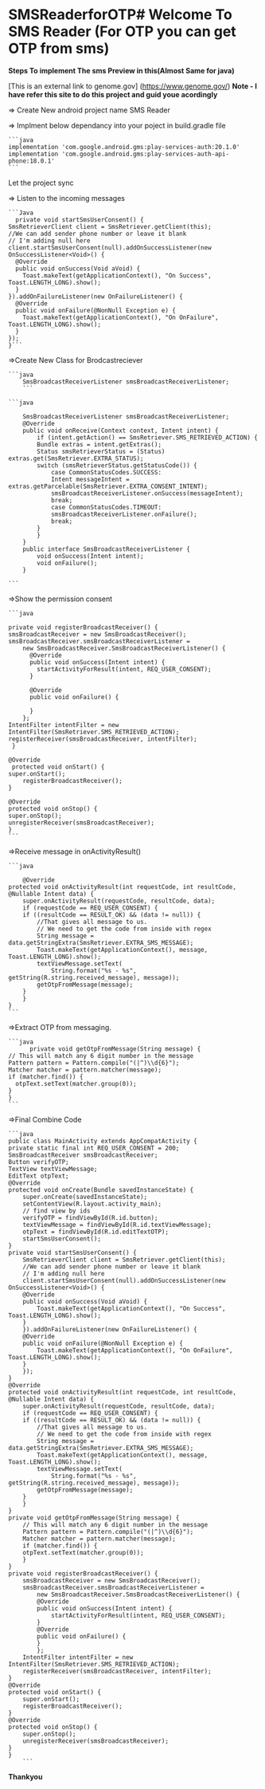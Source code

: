 # SMSReaderforOTP# Welcome To SMS Reader (For OTP you can get OTP from sms)

**Steps To implement The sms Preview in this(Almost Same for java)**

[This is an external link to genome.gov] (https://www.genome.gov/)
**Note - I have refer this site to do this project and guid youe acordingly**

=> Create New android project name SMS Reader

=> Implment below dependancy into your poject in build.gradle file

    ```java
    implementation 'com.google.android.gms:play-services-auth:20.1.0'
    implementation 'com.google.android.gms:play-services-auth-api-phone:18.0.1'
    ```

Let the project sync

=> Listen to the incoming messages

    ```Java
      private void startSmsUserConsent() {
    SmsRetrieverClient client = SmsRetriever.getClient(this);
    //We can add sender phone number or leave it blank
    // I'm adding null here
    client.startSmsUserConsent(null).addOnSuccessListener(new OnSuccessListener<Void>() {
      @Override
      public void onSuccess(Void aVoid) {
        Toast.makeText(getApplicationContext(), "On Success", Toast.LENGTH_LONG).show();
      }
    }).addOnFailureListener(new OnFailureListener() {
      @Override
      public void onFailure(@NonNull Exception e) {
        Toast.makeText(getApplicationContext(), "On OnFailure", Toast.LENGTH_LONG).show();
      }
    });
    }```

=>Create New Class for Brodcastreciever

    ```java
        SmsBroadcastReceiverListener smsBroadcastReceiverListener;
        ```

    ```java

        SmsBroadcastReceiverListener smsBroadcastReceiverListener;
        @Override
        public void onReceive(Context context, Intent intent) {
            if (intent.getAction() == SmsRetriever.SMS_RETRIEVED_ACTION) {
            Bundle extras = intent.getExtras();
            Status smsRetrieverStatus = (Status) extras.get(SmsRetriever.EXTRA_STATUS);
            switch (smsRetrieverStatus.getStatusCode()) {
                case CommonStatusCodes.SUCCESS:
                Intent messageIntent = extras.getParcelable(SmsRetriever.EXTRA_CONSENT_INTENT);
                smsBroadcastReceiverListener.onSuccess(messageIntent);
                break;
                case CommonStatusCodes.TIMEOUT:
                smsBroadcastReceiverListener.onFailure();
                break;
            }
            }
        }
        public interface SmsBroadcastReceiverListener {
            void onSuccess(Intent intent);
            void onFailure();
        }
    
    ```

=>Show the permission consent

    ```java

    private void registerBroadcastReceiver() {
    smsBroadcastReceiver = new SmsBroadcastReceiver();
    smsBroadcastReceiver.smsBroadcastReceiverListener =
        new SmsBroadcastReceiver.SmsBroadcastReceiverListener() {
          @Override
          public void onSuccess(Intent intent) {
            startActivityForResult(intent, REQ_USER_CONSENT);
          }

          @Override
          public void onFailure() {

          }
        };
    IntentFilter intentFilter = new IntentFilter(SmsRetriever.SMS_RETRIEVED_ACTION);
    registerReceiver(smsBroadcastReceiver, intentFilter);
     }

    @Override
     protected void onStart() {
    super.onStart();
        registerBroadcastReceiver();
    }

    @Override
    protected void onStop() {
    super.onStop();
    unregisterReceiver(smsBroadcastReceiver);
    }
    ```

=>Receive message in onActivityResult()

    ```java

        @Override
    protected void onActivityResult(int requestCode, int resultCode, @Nullable Intent data) {
        super.onActivityResult(requestCode, resultCode, data);
        if (requestCode == REQ_USER_CONSENT) {
        if ((resultCode == RESULT_OK) && (data != null)) {
            //That gives all message to us.
            // We need to get the code from inside with regex
            String message = data.getStringExtra(SmsRetriever.EXTRA_SMS_MESSAGE);
            Toast.makeText(getApplicationContext(), message, Toast.LENGTH_LONG).show();
            textViewMessage.setText(
                String.format("%s - %s", getString(R.string.received_message), message));
            getOtpFromMessage(message);
        }
        }
    }
    ```
=>Extract OTP from messaging.

    ```java
          private void getOtpFromMessage(String message) {
    // This will match any 6 digit number in the message
    Pattern pattern = Pattern.compile("(|^)\\d{6}");
    Matcher matcher = pattern.matcher(message);
    if (matcher.find()) {
      otpText.setText(matcher.group(0));
    }
    }
    ```

=>Final Combine Code

    ```java
    public class MainActivity extends AppCompatActivity {
    private static final int REQ_USER_CONSENT = 200;
    SmsBroadcastReceiver smsBroadcastReceiver;
    Button verifyOTP;
    TextView textViewMessage;
    EditText otpText;
    @Override
    protected void onCreate(Bundle savedInstanceState) {
        super.onCreate(savedInstanceState);
        setContentView(R.layout.activity_main);
        // find view by ids
        verifyOTP = findViewById(R.id.button);
        textViewMessage = findViewById(R.id.textViewMessage);
        otpText = findViewById(R.id.editTextOTP);
        startSmsUserConsent();
    }
    private void startSmsUserConsent() {
        SmsRetrieverClient client = SmsRetriever.getClient(this);
        //We can add sender phone number or leave it blank
        // I'm adding null here
        client.startSmsUserConsent(null).addOnSuccessListener(new OnSuccessListener<Void>() {
        @Override
        public void onSuccess(Void aVoid) {
            Toast.makeText(getApplicationContext(), "On Success", Toast.LENGTH_LONG).show();
        }
        }).addOnFailureListener(new OnFailureListener() {
        @Override
        public void onFailure(@NonNull Exception e) {
            Toast.makeText(getApplicationContext(), "On OnFailure", Toast.LENGTH_LONG).show();
        }
        });
    }
    @Override
    protected void onActivityResult(int requestCode, int resultCode, @Nullable Intent data) {
        super.onActivityResult(requestCode, resultCode, data);
        if (requestCode == REQ_USER_CONSENT) {
        if ((resultCode == RESULT_OK) && (data != null)) {
            //That gives all message to us.
            // We need to get the code from inside with regex
            String message = data.getStringExtra(SmsRetriever.EXTRA_SMS_MESSAGE);
            Toast.makeText(getApplicationContext(), message, Toast.LENGTH_LONG).show();
            textViewMessage.setText(
                String.format("%s - %s", getString(R.string.received_message), message));
            getOtpFromMessage(message);
        }
        }
    }
    private void getOtpFromMessage(String message) {
        // This will match any 6 digit number in the message
        Pattern pattern = Pattern.compile("(|^)\\d{6}");
        Matcher matcher = pattern.matcher(message);
        if (matcher.find()) {
        otpText.setText(matcher.group(0));
        }
    }
    private void registerBroadcastReceiver() {
        smsBroadcastReceiver = new SmsBroadcastReceiver();
        smsBroadcastReceiver.smsBroadcastReceiverListener =
            new SmsBroadcastReceiver.SmsBroadcastReceiverListener() {
            @Override
            public void onSuccess(Intent intent) {
                startActivityForResult(intent, REQ_USER_CONSENT);
            }
            @Override
            public void onFailure() {
            }
            };
        IntentFilter intentFilter = new IntentFilter(SmsRetriever.SMS_RETRIEVED_ACTION);
        registerReceiver(smsBroadcastReceiver, intentFilter);
    }
    @Override
    protected void onStart() {
        super.onStart();
        registerBroadcastReceiver();
    }
    @Override
    protected void onStop() {
        super.onStop();
        unregisterReceiver(smsBroadcastReceiver);
    }
    }
        ```

**Thankyou**
